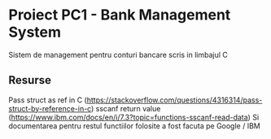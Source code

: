 # Proiect PC1 - Bank Management System

Sistem de management pentru conturi bancare scris in limbajul C

## Resurse

Pass struct as ref in C (https://stackoverflow.com/questions/4316314/pass-struct-by-reference-in-c)
sscanf return value (https://www.ibm.com/docs/en/i/7.3?topic=functions-sscanf-read-data)
Si documentarea pentru restul functiilor folosite a fost facuta pe Google / IBM
